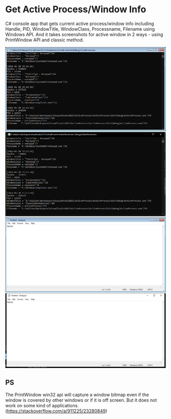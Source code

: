 # Get Active Process/Window Info

C# console app that gets current active process/window info including Handle, PID, WindowTitle, WindowClass, Processname, Filename using Windows API.
And it takes screenshots for active window in 2 ways - using PrintWindow API and classic method.

<img src="assets/2024-01-30 15.23.43.png" alt="CMD Window on PrintWindow API" />
<img src="assets/2024-01-30 15.23.43-2.png" alt="CMD Window on classic method" />
<img src="assets/2024-01-30 15.23.33.png" alt="Notepad Window on PrintWindow API" />
<img src="assets/2024-01-30 15.23.33-2.png" alt="Notepad Window on classic method" />


## PS
The PrintWindow win32 api will capture a window bitmap even if the window is covered by other windows or if it is off screen. But it does not work on some kind of applications.
(https://stackoverflow.com/a/911225/23280849)

